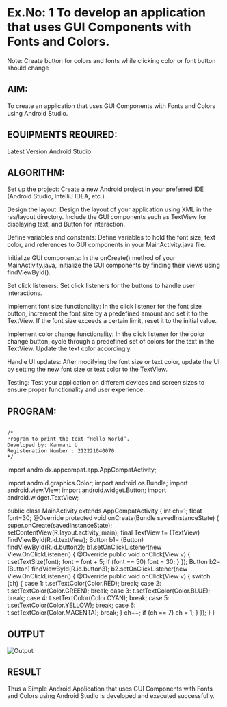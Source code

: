 # Ex.No: 1 To develop an application that uses GUI Components with Fonts and Colors. 
Note: Create button for colors and fonts while clicking color or font button should change 


## AIM:

To create an application that uses GUI Components with Fonts and Colors using Android Studio.

## EQUIPMENTS REQUIRED:

Latest Version Android Studio

## ALGORITHM:

Set up the project: Create a new Android project in your preferred IDE (Android Studio, IntelliJ IDEA, etc.).

Design the layout: Design the layout of your application using XML in the res/layout directory. Include the GUI components such as TextView for displaying text, and Button for interaction.

Define variables and constants: Define variables to hold the font size, text color, and references to GUI components in your MainActivity.java file.

Initialize GUI components: In the onCreate() method of your MainActivity.java, initialize the GUI components by finding their views using findViewById().

Set click listeners: Set click listeners for the buttons to handle user interactions.

Implement font size functionality: In the click listener for the font size button, increment the font size by a predefined amount and set it to the TextView. If the font size exceeds a certain limit, reset it to the initial value.

Implement color change functionality: In the click listener for the color change button, cycle through a predefined set of colors for the text in the TextView. Update the text color accordingly.

Handle UI updates: After modifying the font size or text color, update the UI by setting the new font size or text color to the TextView.

Testing: Test your application on different devices and screen sizes to ensure proper functionality and user experience.


## PROGRAM:
```

/*
Program to print the text “Hello World”.
Developed by: Kanmani U
Registeration Number : 212221040070
*/

```
import androidx.appcompat.app.AppCompatActivity;

import android.graphics.Color;
import android.os.Bundle;
import android.view.View;
import android.widget.Button;
import android.widget.TextView;

public class MainActivity extends AppCompatActivity
{
    int ch=1;
    float font=30;
    @Override
    protected void onCreate(Bundle savedInstanceState)
    {
        super.onCreate(savedInstanceState);
        setContentView(R.layout.activity_main);
        final TextView t= (TextView) findViewById(R.id.textView);
        Button b1= (Button) findViewById(R.id.button2);
        b1.setOnClickListener(new View.OnClickListener() {
            @Override
            public void onClick(View v) {
                t.setTextSize(font);
                font = font + 5;
                if (font == 50)
                    font = 30;
            }
        });
        Button b2= (Button) findViewById(R.id.button3);
        b2.setOnClickListener(new View.OnClickListener() {
            @Override
            public void onClick(View v) {
                switch (ch) {
                    case 1:
                        t.setTextColor(Color.RED);
                        break;
                    case 2:
                        t.setTextColor(Color.GREEN);
                        break;
                    case 3:
                        t.setTextColor(Color.BLUE);
                        break;
                    case 4:
                        t.setTextColor(Color.CYAN);
                        break;
                    case 5:
                        t.setTextColor(Color.YELLOW);
                        break;
                    case 6:
                        t.setTextColor(Color.MAGENTA);
                        break;
                }
                ch++;
                if (ch == 7)
                    ch = 1;
            }
        });
    }
}

## OUTPUT

![Output](https://github.com/kanmanikannu/GUI-components/assets/114866367/89a11fa5-b668-4aa1-8fc5-60aba2a3e2b5)



## RESULT
Thus a Simple Android Application that uses GUI Components with Fonts and Colors using Android Studio is developed and executed successfully.


